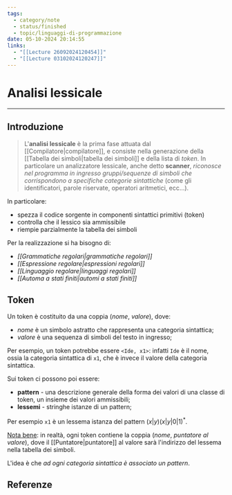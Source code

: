 ```yaml
---
tags:
  - category/note
  - status/finished
  - topic/linguaggi-di-programmazione
date: 05-10-2024 20:14:55
links:
  - "[[Lecture 26092024120454]]"
  - "[[Lecture 03102024120247]]"
---
```

# Analisi lessicale
---
## Introduzione
> L'**analisi lessicale** è la prima fase attuata dal [[Compilatore|compilatore]], e consiste nella generazione della [[Tabella dei simboli|tabella dei simboli]] e della lista di _token_. In particolare un analizzatore lessicale, anche detto **scanner**, _riconosce nel programma in ingresso gruppi/sequenze di simboli che corrispondono a specifiche categorie sintattiche_ (come gli identificatori, parole riservate, operatori aritmetici, ecc...).

In particolare:
- spezza il codice sorgente in componenti sintattici primitivi (token)
- controlla che il lessico sia ammissibile
- riempie parzialmente la tabella dei simboli

Per la realizzazione si ha bisogno di:
- _[[Grammatiche regolari|grammatiche regolari]]_
- _[[Espressione regolare|espressioni regolari]]_
- _[[Linguaggio regolare|linguaggi regolari]]_
- _[[Automa a stati finiti|automi a stati finiti]]_

## Token
Un token è costituito da una coppia (_nome_, _valore_), dove:
- _nome_ è un simbolo astratto che rappresenta una categoria sintattica;
- _valore_ è una sequenza di simboli del testo in ingresso;

Per esempio, un token potrebbe essere `<Ide, x1>`: infatti `Ide` è il nome, ossia la categoria sintattica di `x1`, che è invece il valore della categoria sintattica.

Sui token ci possono poi essere:
- **pattern** - una descrizione generale della forma dei valori di una classe di token, un insieme dei valori ammissibili;
- **lessemi** - stringhe istanze di un pattern;

Per esempio `x1` è un lessema istanza del pattern $(x|y)(x|y|0|1)^{*}$.

<u>Nota bene</u>: in realtà, ogni token contiene la coppia (_nome_, _puntatore al valore_), dove il [[Puntatore|puntatore]] al valore sarà l'indirizzo del lessema nella tabella dei simboli.

L'idea è che _ad ogni categoria sintattica è associato un pattern_.

## Referenze